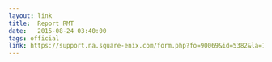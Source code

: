 ```yaml
---
layout: link
title:  Report RMT
date:   2015-08-24 03:40:00
tags: official
link: https://support.na.square-enix.com/form.php?fo=90069&id=5382&la=1&p=0
---
```


